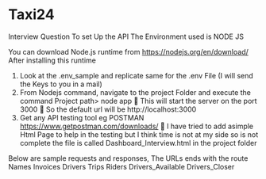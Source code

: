 # Taxi24
Interview Question
To set Up the API The Environment used is NODE JS

You can download Node.js runtime from  https://nodejs.org/en/download/
After installing this runtime

1.	Look at the .env_sample and replicate same for the .env File (I will send the Keys to you in a mail)
2.	From Nodejs command, navigate to the project Folder and execute the command
     Project path> node app
	This will start the server on the port 3000
	So the default url will be  http://localhost:3000
3.	Get any API testing tool eg POSTMAN https://www.getpostman.com/downloads/
	I have tried to add asimple Html Page to help in the testing but I think time is not at my side so is not complete the file is called Dashboard_Interview.html in the project folder

Below are sample requests and responses, The URLs ends with the route Names
Invoices
Drivers
Trips
Riders
Drivers_Available
Drivers_Closer
